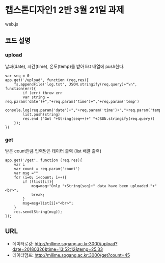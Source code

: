 캡스톤디자인1 2반 3월 21일 과제
====
web.js

코드 설명
----

### upload
날짜(date), 시간(time), 온도(temp)를 받아 list 배열에 push한다. 
```
var seq = 0
app.get('/upload', function (req,res){
    fs.appendFile('log.txt', JSON.stringify(req.query)+"\n", function(err){
        if (err) throw err
        var string = req.param('date')+","+req.param('time')+","+req.param('temp')
        console.log(req.param('date')+","+req.param('time')+","+req.param('temp'))
        list.push(string)
        res.end ("Got "+String(seq++)+" "+JSON.stringify(req.query))
    });
})
```

### get
받은 count만큼 입력받은 데이터 출력 (list 배열 출력)
```
app.get('/get', function (req,res){
    var i
    var count = req.param('count')
    var msg =""
    for (i=0; i<count; i++){
        if (!list[i]){
            msg=msg+"Only "+String(seq)+" data have been uploaded."+"<br>";
            break;
        }
        msg=msg+list[i]+"<br>";
    }
    res.send(String(msg));
});

```


URL
----
* 데이터로깅: http://mllime.sogang.ac.kr:3000/upload?date=20180326&time=13:52:12&temp=25.33
* 데이터덤프: http://mllime.sogang.ac.kr:3000/get?count=45

